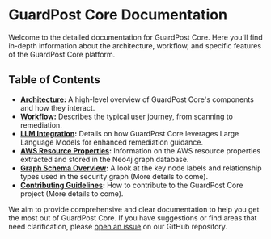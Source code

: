 # GuardPost Core Documentation

Welcome to the detailed documentation for GuardPost Core. Here you'll find in-depth information about the architecture, workflow, and specific features of the GuardPost Core platform.

## Table of Contents

*   **[Architecture](./architecture.md):** A high-level overview of GuardPost Core's components and how they interact.
*   **[Workflow](./workflow.md):** Describes the typical user journey, from scanning to remediation.
*   **[LLM Integration](./llm_integration.md):** Details on how GuardPost Core leverages Large Language Models for enhanced remediation guidance.
*   **[AWS Resource Properties](./aws_resource_properties.md):** Information on the AWS resource properties extracted and stored in the Neo4j graph database.
*   **[Graph Schema Overview](./graph_schema.md):** A look at the key node labels and relationship types used in the security graph (More details to come).
*   **[Contributing Guidelines](./contributing.md):** How to contribute to the GuardPost Core project (More details to come).

We aim to provide comprehensive and clear documentation to help you get the most out of GuardPost Core. If you have suggestions or find areas that need clarification, please [open an issue](https://github.com/trinity-cloud/guardpost-core/issues) on our GitHub repository.